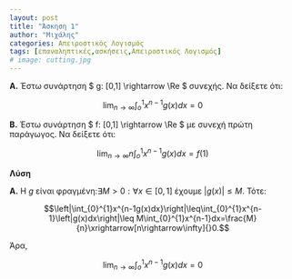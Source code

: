 ```yaml
---
layout: post
title: "Άσκηση 1"
author: "Μιχάλης"
categories: Απειροστικός Λογισμός
tags: [επαναληπτικές,ασκήσεις,Απειροστικός Λογισμός]
# image: cutting.jpg
---
```


**Α.** Έστω συνάρτηση $ g: [0,1] \rightarrow \Re $ συνεχής. Να δείξετε ότι:

$$\lim_{n\rightarrow\infty}\int_{o}^{1}x^{n-1}g(x)dx=0$$

**Β.** Έστω συνάρτηση $ f: [0,1] \rightarrow \Re $ με συνεχή πρώτη παράγωγος. Να δείξετε ότι:

$$\lim_{n\rightarrow \infty} n \int_{o}^{1}x^{n-1}g(x)dx=f(1)$$

**Λύση**

**Α.** Η $g$ είναι φραγμένη:$\exists M>0:\forall x\in[0,1]$ έχουμε $\left|g(x)\right|\leq M$.
Τότε:

$$\left|\int_{0}^{1}x^{n-1g(x)dx}\right|\leq\int_{0}^{1}x^{n-1}\left|g(x)dx\right|\leq M\int_{0}^{1}x^{n-1}dx=\frac{M}{n}\xrightarrow[n\rightarrow\infty]{}0.$$

Άρα,

$$\lim_{n\rightarrow\infty}\int_{o}^{1}x^{n-1}g(x)dx=0$$